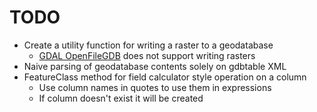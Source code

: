 # TODO

- Create a utility function for writing a raster to a geodatabase
  - [GDAL OpenFileGDB](https://gdal.org/en/stable/drivers/raster/openfilegdb.html) does not support writing rasters
- Naive parsing of geodatabase contents solely on gdbtable XML
- FeatureClass method for field calculator style operation on a column
  - Use column names in quotes to use them in expressions
  - If column doesn't exist it will be created
